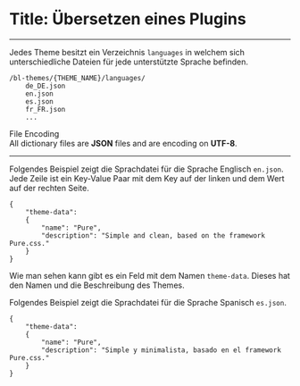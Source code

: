 # Title: Übersetzen eines Plugins
<!-- Position: 2 -->
---
Jedes Theme besitzt ein Verzeichnis `languages` in welchem sich unterschiedliche Dateien für jede unterstützte Sprache befinden.

```
/bl-themes/{THEME_NAME}/languages/
	de_DE.json
	en.json
	es.json
	fr_FR.json
	...
```

<div class="note">
<div class="title">File Encoding</div>
All dictionary files are <b>JSON</b> files and are encoding on <b>UTF-8</b>.
</div>

---

Folgendes Beispiel zeigt die Sprachdatei für die Sprache Englisch `en.json`. 
Jede Zeile ist ein Key-Value Paar mit dem Key auf der linken und dem Wert auf der rechten Seite.

<pre><code data-language="JSON">{
	"theme-data":
	{
		"name": "Pure",
		"description": "Simple and clean, based on the framework Pure.css."
	}
}</code></pre>

Wie man sehen kann gibt es ein Feld mit dem Namen `theme-data`. Dieses hat den Namen und die Beschreibung des Themes.

Folgendes Beispiel zeigt die Sprachdatei für die Sprache Spanisch `es.json`.

<pre><code data-language="JSON">{
	"theme-data":
	{
		"name": "Pure",
		"description": "Simple y minimalista, basado en el framework Pure.css."
	}
}</code></pre>
